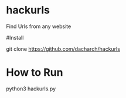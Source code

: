 # hackurls

Find Urls from any website

#Install

git clone https://github.com/dacharch/hackurls


# How to Run

python3 hackurls.py


